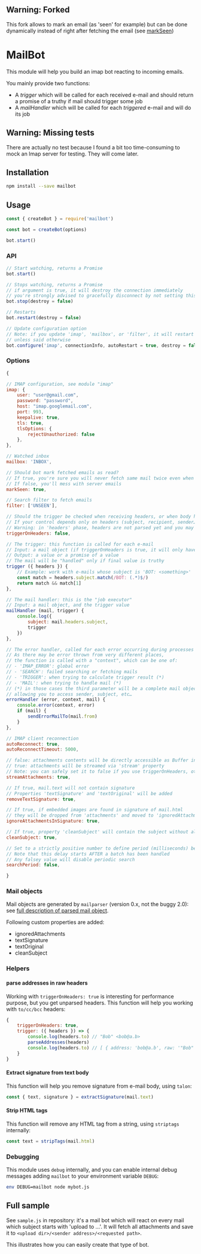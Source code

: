 ## Warning: Forked

This fork allows to mark an email (as 'seen' for example) but can be done dynamically instead of right after fetching the email (see [markSeen](#options))

# MailBot

This module will help you build an imap bot reacting to incoming emails.

You mainly provide two functions:

* A *trigger* which will be called for each received e-mail and should return a promise of a truthy if mail should trigger some job
* A *mailHandler* which will be called for each *triggered* e-mail and will do its job

## Warning: Missing tests

There are actually no test because I found a bit too time-consuming to mock an Imap server for testing. They will come later.

## Installation

```sh
npm install --save mailbot
```

## Usage

```js
const { createBot } = require('mailbot')

const bot = createBot(options)

bot.start()
```

### API

```js
// Start watching, returns a Promise
bot.start()

// Stops watching, returns a Promise
// if argument is true, it will destroy the connection immediately
// you're strongly advised to gracefully disconnect by not setting this parameter
bot.stop(destroy = false)

// Restarts
bot.restart(destroy = false)

// Update configuration option
// Note: if you update 'imap', 'mailbox', or 'filter', it will restart the bot
// unless said otherwise
bot.configure('imap', connectionInfo, autoRestart = true, destroy = false)
```

### Options

```js
{

// IMAP configuration, see module "imap"
imap: {
	user: "user@gmail.com",
	password: "password",
	host: "imap.googlemail.com",
	port: 993,
	keepalive: true,
	tls: true,
	tlsOptions: {
		rejectUnauthorized: false
	},
},

// Watched inbox
mailbox: 'INBOX',

// Should bot mark fetched emails as read?
// If true, you're sure you will never fetch same mail twice even when restarting
// If false, you'll mess with server emails
markSeen: true,

// Search filter to fetch emails
filter: ['UNSEEN'],

// Should the trigger be checked when receiving headers, or when body has been parsed?
// If your control depends only on headers (subject, recipient, sender…), you can set it to true
// Warning: in 'headers' phase, headers are not parsed yet and you may need helpers
triggerOnHeaders: false,

// The trigger: this function is called for each e-mail
// Input: a mail object (if triggerOnHeaders is true, it will only have 'headers' property)
// Output: a value or a promise of a value
// The mail will be "handled" only if final value is truthy
trigger ({ headers }) {
	// Example: work with e-mails whose subject is 'BOT: <something>'
	const match = headers.subject.match(/BOT: (.*)$/)
	return match && match[1]
},

// The mail handler: this is the "job executor"
// Input: a mail object, and the trigger value
mailHandler (mail, trigger) {
	console.log({
		subject: mail.headers.subject,
		trigger
	})
},

// The error handler, called for each error occurring during processes
// As there may be error thrown from very different places,
// the function is called with a "context", which can be one of:
// - 'IMAP_ERROR': global error
// - 'SEARCH': failed searching or fetching mails
// - 'TRIGGER': when trying to calculate trigger result (*)
// - 'MAIL': when trying to handle mail (*)
// (*) in those cases the third parameter will be a complete mail object
// allowing you to access sender, subject, etc…
errorHandler (error, context, mail) {
	console.error(context, error)
	if (mail) {
		sendErrorMailTo(mail.from)
	}
},

// IMAP client reconnection
autoReconnect: true,
autoReconnectTimeout: 5000,

// false: attachments contents will be directly accessible as Buffer in 'content' property
// true: attachments will be streamed via 'stream' property
// Note: you can safely set it to false if you use triggerOnHeaders, otherwise you should work with streams
streamAttachments: true,

// If true, mail.text will not contain signature
// Properties 'textSignature' and 'textOriginal' will be added
removeTextSignature: true,

// If true, if embedded images are found in signature of mail.html
// they will be dropped from 'attachments' and moved to 'ignoredAttachments'
ignoreAttachmentsInSignature: true,

// If true, property 'cleanSubject' will contain the subject without all messy prefixes
cleanSubject: true,

// Set to a strictly positive number to define period (milliseconds) between automatic search
// Note that this delay starts AFTER a batch has been handled
// Any falsey value will disable periodic search
searchPeriod: false,

}
```

### Mail objects

Mail objects are generated by `mailparser` (version 0.x, not the buggy 2.0): see [full description of parsed mail object](https://github.com/andris9/mailparser/tree/v0.6.2#parsed-mail-object).

Following custom properties are added:

* ignoredAttachments
* textSignature
* textOriginal
* cleanSubject

### Helpers

#### parse addresses in raw headers

Working with ``triggerOnHeaders: true`` is interesting for performance purpose, but you get unparsed headers. This function will help you working with `to/cc/bcc` headers:

```js
{
	triggerOnHeaders: true,
	trigger: ({ headers }) => {
		console.log(headers.to) // "Bob" <bob@a.b>
		parseAddresses(headers)
		console.log(headers.to) // [ { address: 'bob@a.b', raw: '"Bob" <bob@a.b>', phrase: '"Bob"' } ]
	}
}
```

#### Extract signature from text body

This function will help you remove signature from e-mail body, using `talon`:

```js
const { text, signature } = extractSignature(mail.text)
```

#### Strip HTML tags

This function will remove any HTML tag from a string, using `striptags` internally:

```js
const text = stripTags(mail.html)
```

### Debugging

This module uses `debug` internally, and you can enable internal debug messages adding `mailbot` to your environment variable `DEBUG`:

```sh
env DEBUG=mailbot node mybot.js
```

## Full sample

See `sample.js` in repository: it's a mail bot which will react on every mail which subject starts with 'upload to …'. It will fetch all attachments and save it to `<upload dir>/<sender address>/<requested path>`.

This illustrates how you can easily create that type of bot.
